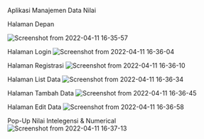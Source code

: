 Aplikasi Manajemen Data Nilai


Halaman Depan 

![Screenshot from 2022-04-11 16-35-57](https://user-images.githubusercontent.com/54930203/162711080-0912f446-f62f-47c1-8bf3-8698cb69c1de.png)

Halaman Login 
![Screenshot from 2022-04-11 16-36-04](https://user-images.githubusercontent.com/54930203/162711422-e071983d-119f-459a-ae18-132caee69a60.png)

Halaman Registrasi 
![Screenshot from 2022-04-11 16-36-10](https://user-images.githubusercontent.com/54930203/162711593-97c08dd3-4157-4f7a-8ed4-0df425053b86.png)

Halaman List Data 
![Screenshot from 2022-04-11 16-36-34](https://user-images.githubusercontent.com/54930203/162711668-280013da-7b74-4bf3-a42e-d33776b98f76.png)

Halaman Tambah Data 
![Screenshot from 2022-04-11 16-36-45](https://user-images.githubusercontent.com/54930203/162711727-2ddcfa51-f5db-4635-a82b-003d1f9cbb68.png)

Halaman Edit Data 
![Screenshot from 2022-04-11 16-36-58](https://user-images.githubusercontent.com/54930203/162711817-b9987da8-d888-4513-88b0-df0397331016.png)

Pop-Up Nilai Intelegensi & Numerical
![Screenshot from 2022-04-11 16-37-13](https://user-images.githubusercontent.com/54930203/162711960-f2d6d362-9b00-4905-9502-d4258a245adb.png)

